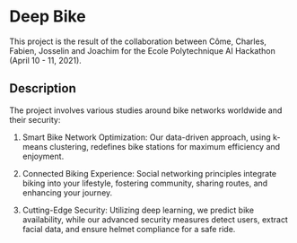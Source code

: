 # Deep Bike

This project is the result of the collaboration between Côme, Charles, Fabien, Josselin and Joachim for the Ecole Polytechnique AI Hackathon (April 10 - 11, 2021).

## Description
The project involves various studies around bike networks worldwide and their security:
1. Smart Bike Network Optimization: Our data-driven approach, using k-means clustering, redefines bike stations for maximum efficiency and enjoyment.

2. Connected Biking Experience: Social networking principles integrate biking into your lifestyle, fostering community, sharing routes, and enhancing your journey.

3. Cutting-Edge Security: Utilizing deep learning, we predict bike availability, while our advanced security measures detect users, extract facial data, and ensure helmet compliance for a safe ride.